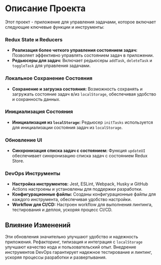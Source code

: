 # Описание Проекта

Этот проект - приложение для управления задачами, которое включает следующие ключевые функции и инструменты:

### Redux State и Reducers
- **Реализация более четкого управления состоянием задач:** Позволяет эффективно управлять состоянием задач в приложении.
- **Редьюсеры для задач:** Включает редьюсеры `addTask`, `deleteTask` и `toggleTask` для управления задачами.

### Локальное Сохранение Состояния
- **Сохранение и загрузка состояния:** Возможность сохранять и загружать состояние задач в/из `localStorage`, обеспечивая удобство и сохранность данных.

### Инициализация Состояния
- **Инициализация из `localStorage`:** Редьюсер `initTasks` используется для инициализации состояния задач из `localStorage`.

### Обновление UI
- **Синхронизация списка задач с состоянием:** Функция `updateUI` обеспечивает синхронизацию списка задач с состоянием Redux Store.

### DevOps Инструменты
- **Настройка инструментов:** Jest, ESLint, Webpack, Husky и GitHub Actions настроены и установлены для поддержки разработки.
- **Конфигурационные файлы:** Созданы конфигурационные файлы для каждого инструмента, обеспечивая удобство настройки.
- **Workflow для CI/CD:** Настроен workflow для выполнения линтинга, тестирования и деплоя, ускоряя процесс CI/CD.

## Влияние Изменений
Эти обновления значительно улучшают удобство и надежность приложения. Рефакторинг, типизация и интеграция с `localStorage` улучшают качество кода и пользовательский опыт. Внедрение инструментов DevOps гарантирует надежное тестирование и линтинг, ускоряя процессы разработки и развертывания.
